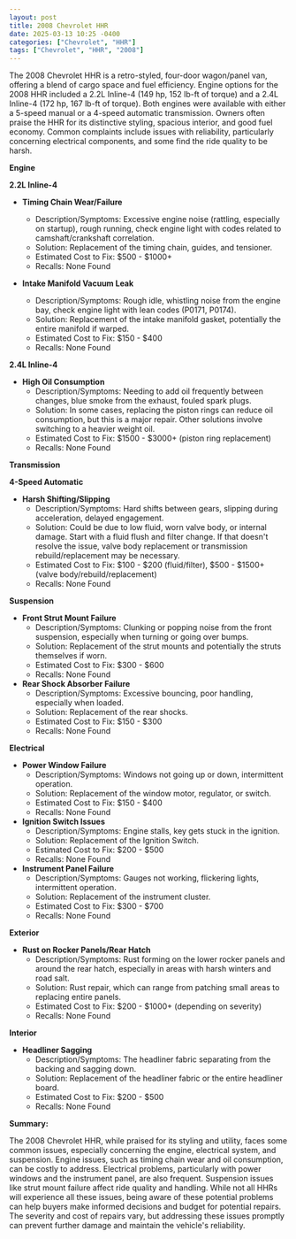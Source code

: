 ```yaml
---
layout: post
title: 2008 Chevrolet HHR
date: 2025-03-13 10:25 -0400
categories: ["Chevrolet", "HHR"]
tags: ["Chevrolet", "HHR", "2008"]
---
```

The 2008 Chevrolet HHR is a retro-styled, four-door wagon/panel van, offering a blend of cargo space and fuel efficiency. Engine options for the 2008 HHR included a 2.2L Inline-4 (149 hp, 152 lb-ft of torque) and a 2.4L Inline-4 (172 hp, 167 lb-ft of torque). Both engines were available with either a 5-speed manual or a 4-speed automatic transmission. Owners often praise the HHR for its distinctive styling, spacious interior, and good fuel economy. Common complaints include issues with reliability, particularly concerning electrical components, and some find the ride quality to be harsh.

**Engine**

**2.2L Inline-4**

*   **Timing Chain Wear/Failure**
    *   Description/Symptoms: Excessive engine noise (rattling, especially on startup), rough running, check engine light with codes related to camshaft/crankshaft correlation.
    *   Solution: Replacement of the timing chain, guides, and tensioner.
    *   Estimated Cost to Fix: $500 - $1000+
    *   Recalls: None Found

*   **Intake Manifold Vacuum Leak**
    *   Description/Symptoms: Rough idle, whistling noise from the engine bay, check engine light with lean codes (P0171, P0174).
    *   Solution: Replacement of the intake manifold gasket, potentially the entire manifold if warped.
    *   Estimated Cost to Fix: $150 - $400
    *   Recalls: None Found

**2.4L Inline-4**

*   **High Oil Consumption**
    *   Description/Symptoms: Needing to add oil frequently between changes, blue smoke from the exhaust, fouled spark plugs.
    *   Solution: In some cases, replacing the piston rings can reduce oil consumption, but this is a major repair. Other solutions involve switching to a heavier weight oil.
    *   Estimated Cost to Fix: $1500 - $3000+ (piston ring replacement)
    *   Recalls: None Found

**Transmission**

**4-Speed Automatic**

*   **Harsh Shifting/Slipping**
    *   Description/Symptoms: Hard shifts between gears, slipping during acceleration, delayed engagement.
    *   Solution: Could be due to low fluid, worn valve body, or internal damage. Start with a fluid flush and filter change. If that doesn't resolve the issue, valve body replacement or transmission rebuild/replacement may be necessary.
    *   Estimated Cost to Fix: $100 - $200 (fluid/filter), $500 - $1500+ (valve body/rebuild/replacement)
    *   Recalls: None Found

**Suspension**

*   **Front Strut Mount Failure**
    *   Description/Symptoms: Clunking or popping noise from the front suspension, especially when turning or going over bumps.
    *   Solution: Replacement of the strut mounts and potentially the struts themselves if worn.
    *   Estimated Cost to Fix: $300 - $600
    *   Recalls: None Found
*   **Rear Shock Absorber Failure**
    *   Description/Symptoms: Excessive bouncing, poor handling, especially when loaded.
    *   Solution: Replacement of the rear shocks.
    *   Estimated Cost to Fix: $150 - $300
    *   Recalls: None Found

**Electrical**

*   **Power Window Failure**
    *   Description/Symptoms: Windows not going up or down, intermittent operation.
    *   Solution: Replacement of the window motor, regulator, or switch.
    *   Estimated Cost to Fix: $150 - $400
    *   Recalls: None Found
*   **Ignition Switch Issues**
    * Description/Symptoms: Engine stalls, key gets stuck in the ignition.
    * Solution: Replacement of the Ignition Switch.
    * Estimated Cost to Fix: $200 - $500
    * Recalls: None Found
*   **Instrument Panel Failure**
    *   Description/Symptoms: Gauges not working, flickering lights, intermittent operation.
    *   Solution: Replacement of the instrument cluster.
    *   Estimated Cost to Fix: $300 - $700
    *   Recalls: None Found

**Exterior**

*   **Rust on Rocker Panels/Rear Hatch**
    *   Description/Symptoms: Rust forming on the lower rocker panels and around the rear hatch, especially in areas with harsh winters and road salt.
    *   Solution: Rust repair, which can range from patching small areas to replacing entire panels.
    *   Estimated Cost to Fix: $200 - $1000+ (depending on severity)
    *   Recalls: None Found

**Interior**

*   **Headliner Sagging**
    *   Description/Symptoms: The headliner fabric separating from the backing and sagging down.
    *   Solution: Replacement of the headliner fabric or the entire headliner board.
    *   Estimated Cost to Fix: $200 - $500
    *   Recalls: None Found

**Summary:**

The 2008 Chevrolet HHR, while praised for its styling and utility, faces some common issues, especially concerning the engine, electrical system, and suspension. Engine issues, such as timing chain wear and oil consumption, can be costly to address. Electrical problems, particularly with power windows and the instrument panel, are also frequent. Suspension issues like strut mount failure affect ride quality and handling. While not all HHRs will experience all these issues, being aware of these potential problems can help buyers make informed decisions and budget for potential repairs. The severity and cost of repairs vary, but addressing these issues promptly can prevent further damage and maintain the vehicle's reliability.

